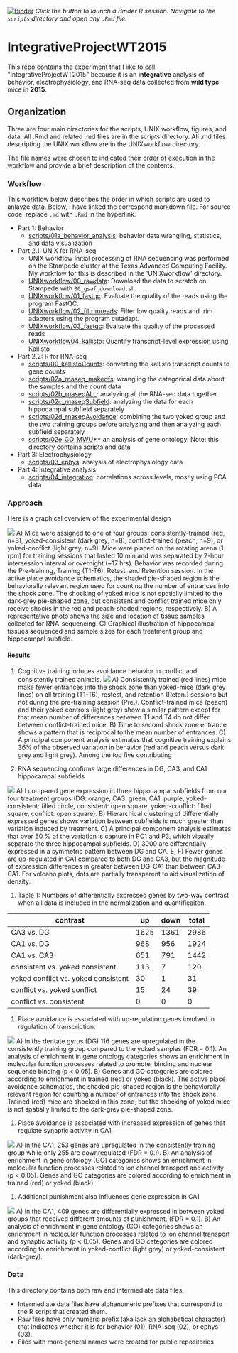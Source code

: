 [![Binder](http://mybinder.org/badge.svg)](http://beta.mybinder.org/v2/gh/raynamharris/DissociationTest/master?urlpath=rstudio)
*Click the button to launch a Binder R session. Navigate to the
`scripts` directory and open any `.Rmd` file.*

# IntegrativeProjectWT2015

This repo contains the experiment that I like to call "IntegrativeProjectWT2015" because it is an **integrative** analysis of behavior, electrophysiology, and RNA-seq data collected from **wild type** mice in **2015**. 

## Organization

Three are four main directories for the scripts, UNIX workflow, figures, and data. All .Rmd and related .md files are in the scripts directory. All .md files descripting the UNIX workflow are in the UNIXworkflow directory. 

The file names were chosen to indicated their order of execution in the workflow and provide a brief description of the contents.


### Workflow

This workflow below describes the order in which scripts are used to anlayze data. Below, I have linked the correspond markdown file. For source code, replace `.md` with `.Rmd` in the hyperlink. 

- Part 1: Behavior	
	- [scripts/01a_behavior_analysis](scripts/01a_behavior_analysis.md): behavior data wrangling, statistics, and data visualization
- Part 2.1: UNIX for RNA-seq
	-  UNIX workflow 
Initial processing of RNA sequencing was performed on the Stampede cluster at the Texas Advanced Computing Facility. My workflow for this is described in the 'UNIXworkflow' directory. 
	- [UNIXworkflow/00_rawdata](UNIXworkflow/00_rawdata.md): Download the data to scratch on Stampede with `00_gsaf_download.sh`. 
	- [UNIXworkflow/01_fastqc](UNIXworkflow/01_fastqc.md): Evaluate the quality of the reads using the program FastQC.
	- [UNIXworkflow/02_filtrimreads](UNIXworkflow/02_filtrimreads.md): Filter low quality reads and trim adapters using the program cutadapt.
	- [UNIXworkflow/03_fastqc](UNIXworkflow/03_fastqc.md): Evaluate the quality of the processed reads
	- [UNIXworkflow04_kallisto](UNIXworkflow04_kallisto.md): Quantify transcript-level expression using Kallisto
- Part 2.2: R for RNA-seq
	- [scripts/00_kallistoCounts](scripts/00_kallistoCounts.md): converting the kallisto transcript counts to gene counts 
	- [scripts/02a_rnaseq_makedfs](scripts/02a_rnaseq_makedfs.md): wrangling the categorical data about the samples and the count data
	- [scripts/02b_rnaseqALL](scripts/02b_rnaseqALL.md): analyzing all the RNA-seq data together
	- [scripts/02c_rnaseqSubfield](scripts/02c_rnaseqSubfield.md): analyzing the data for each hippocampal subfield separately
	- [scripts/02d_rnaseqAvoidance](scripts/02d_rnaseqAvoidance.md): combining the two yoked group and the two training groups before analyzing and then analyzing each subfield separately
	- [scripts/02e_GO_MWU](scripts/02e_GO_MWU/GO_MWU.md_)** an analysis of gene ontology. Note: this directory contains scripts and data
- Part 3: Electrophysiology
	- [scripts/03_ephys](scripts/03_ephys.md): analysis of electrophysiology data	
- Part 4: Integrative analysis
	- [scripts/04_integration](scripts/04_integration.md): correlations across levels, mostly using PCA data
	
### Approach

Here is a graphical overview of the experimental design

![](./figures/figures-05.png)
A) Mice were assigned to one of four groups: consistently-trained (red, n=8), yoked-consistent (dark grey, n=8), conflict-trained (peach, n=9), or yoked-conflict (light grey, n=9). Mice were placed on the rotating arena (1 rpm) for training sessions that lasted 10 min and was separated by 2-hour intersession interval or overnight (~17 hrs). Behavior was recorded during the Pre-training, Training (T1-T6), Retest, and Retention session. In the active place avoidance schematics, the shaded pie-shaped region is the behaviorally relevant region used for counting the number of entrances into the shock zone. The shocking of yoked mice is not spatially limited to the dark-grey pie-shaped zone, but consistent and conflict trained mice only receive shocks in the red and peach-shaded regions, respectively. B) A representative photo shows the size and location of tissue samples collected for RNA-sequencing.  C) Graphical illustration of hippocampal tissues sequenced and sample sizes for each treatment group and hippocampal subfield.

#### Results

1. Cognitive training induces avoidance behavior in conflict and consistently trained animals. 
![](./figures/figures-01.png)
A) Consistently trained (red lines) mice make fewer entrances into the shock zone than yoked-mice (dark grey lines) on all training (T1-T6), restest, and retention (Reten.) sessions but not during the pre-training session (Pre.). Conflict-trained mice (peach) and their yoked controls (light grey) show a similar pattern except for that mean number of differences between T1 and T4 do not differ between conflict-trained mice. B) Time to second shock zone entrance shows a pattern that is reciprocal to the mean number of entrances. C) A principal component analysis estimates that cognitive training explains 36% of the observed variation in behavior (red and peach versus dark grey and light grey). Among the top five contributing 


1. RNA sequencing confirms large differences in DG, CA3, and CA1 hippocampal subfields  

![](./figures/figures-02.png)
A) I compared gene expression in three hippocampal subfields from our four treatment groups (DG: orange, CA3: green, CA1: purple, yoked-consistent: filled circle, consistent: open square, yoked-conflict: filled square, conflict: open square). B) Hierarchical clustering of differentially expressed genes shows variation between subfields is much greater than variation induced by treatment. C) A principal component analysis estimates that over 50 % of the variation is capture in PC1 and P3, which visually separate the three hippocampal subfields. D) 3000 are differentially expressed in a symmetric pattern between DG and CA. E, F) Fewer genes are up-regulated in CA1 compared to both DG and CA3, but the magnitude of expression differences in greater between DG-CA1 than between CA3-CA1. For volcano plots, dots are partially transparent to aid visualization of density.


1. Table 1: Numbers of differentially expressed genes by two-way contrast when all data is included in the normalization and quantificaiton. 

| contrast | up | down | total |
| --- | --- | --- | --- |
CA3	vs. DG | 1625 | 1361 | 2986
CA1	vs. DG | 968 | 956 | 1924
CA1	vs. CA3 | 651 | 791 | 1442
consistent vs.	yoked consistent | 113 | 7 | 120
yoked conflict vs. yoked consistent | 30 | 1 | 31
conflict vs. yoked conflict | 15 | 24 | 39
conflict vs. consistent | 0 | 0 | 0


1. Place avoidance is associated with up-regulation genes involved in regulation of transcription.  

![](./figures/figures2-01.png)
A) In the dentate gyrus (DG) 116 genes are upregulated in the consistently training group compared to the yoked samples (FDR = 0.1). An analysis of enrichment in gene ontology categories shows an enrichment in molecular function processes related to promoter binding and nuclear sequence binding (p < 0.05).  B) Genes and GO categories are colored according to enrichment in trained (red) or yoked (black). The active place avoidance schematics, the shaded pie-shaped region is the behaviorally relevant region for counting a number of entrances into the shock zone. Trained (red) mice are shocked in this zone, but the shocking of yoked mice is not spatially limited to the dark-grey pie-shaped zone.

1. Place avoidance is associated with increased expression of genes that regulate synaptic activity in CA1   

![](./figures/figures2-02.png)
A) In the CA1, 253 genes are upregulated in the consistently training group while only 255 are downregulated (FDR = 0.1). B) An analysis of enrichment in gene ontology (GO) categories shows an enrichment in molecular function processes related to ion channel transport and activity (p < 0.05). Genes and GO categories are colored according to enrichment in trained (red) or yoked (black)  

1.  Additional punishment also influences gene expression in CA1  

![](./figures/figures2-03.png)
A) In the CA1, 409 genes are differentially expressed in between yoked groups that received different amounts of punishment.  (FDR = 0.1). B) An analysis of enrichment in gene ontology (GO) categories shows an enrichment in molecular function processes related to ion channel transport and synaptic activity (p < 0.05). Genes and GO categories are colored according to enrichment in yoked-conflict (light grey) or yoked-consistent (dark-grey).  



### Data

This directory contains both raw and intermediate data files. 
- Intermediate data files have alphanumeric prefixes that correspond to the R script that created them. 
- Raw files have only numeric prefix (aka lack an alphabetical character) that indicates whether it is for behavior (01), RNA-seq (02), or ephys (03). 
- Files with more general names were created for public repositories
